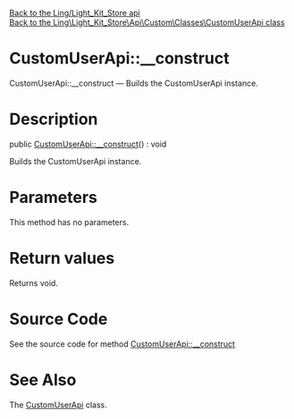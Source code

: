[Back to the Ling/Light_Kit_Store api](https://github.com/lingtalfi/Light_Kit_Store/blob/master/doc/api/Ling/Light_Kit_Store.md)<br>
[Back to the Ling\Light_Kit_Store\Api\Custom\Classes\CustomUserApi class](https://github.com/lingtalfi/Light_Kit_Store/blob/master/doc/api/Ling/Light_Kit_Store/Api/Custom/Classes/CustomUserApi.md)


CustomUserApi::__construct
================



CustomUserApi::__construct — Builds the CustomUserApi instance.




Description
================


public [CustomUserApi::__construct](https://github.com/lingtalfi/Light_Kit_Store/blob/master/doc/api/Ling/Light_Kit_Store/Api/Custom/Classes/CustomUserApi/__construct.md)() : void




Builds the CustomUserApi instance.




Parameters
================

This method has no parameters.


Return values
================

Returns void.








Source Code
===========
See the source code for method [CustomUserApi::__construct](https://github.com/lingtalfi/Light_Kit_Store/blob/master/Api/Custom/Classes/CustomUserApi.php#L21-L24)


See Also
================

The [CustomUserApi](https://github.com/lingtalfi/Light_Kit_Store/blob/master/doc/api/Ling/Light_Kit_Store/Api/Custom/Classes/CustomUserApi.md) class.



